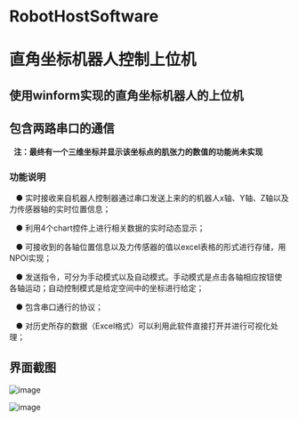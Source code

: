 # RobotHostSoftware  

# 直角坐标机器人控制上位机

## 使用winform实现的直角坐标机器人的上位机

## 包含两路串口的通信
  
**注：最终有一个三维坐标并显示该坐标点的肌张力的数值的功能尚未实现**
  
### 功能说明  
     
    ● 实时接收来自机器人控制器通过串口发送上来的的机器人x轴、Y轴、Z轴以及力传感器轴的实时位置信息；  
    
    ● 利用4个chart控件上进行相关数据的实时动态显示；    
    
    ● 可接收到的各轴位置信息以及力传感器的值以excel表格的形式进行存储，用NPOI实现；  
    
    ● 发送指令，可分为手动模式以及自动模式。手动模式是点击各轴相应按钮使各轴运动；自动控制模式是给定空间中的坐标进行给定；  
    
    ● 包含串口通行的协议；  
    
    ● 对历史所存的数据（Excel格式）可以利用此软件直接打开并进行可视化处理；  
    
    
 
 ## 界面截图
![image](https://github.com/ligb1023561601/RobotHostSoftware/raw/master/screenshot/捕获.PNG)

![image](https://github.com/ligb1023561601/RobotHostSoftware/raw/master/screenshot/捕获1.PNG)

